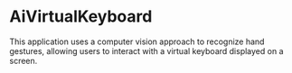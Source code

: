 # AiVirtualKeyboard
This application uses a computer vision approach to recognize hand gestures, allowing users to interact with a virtual keyboard displayed on a screen.
